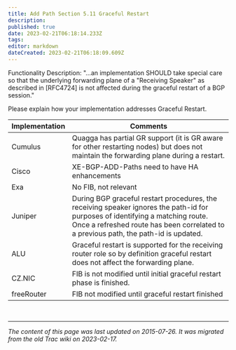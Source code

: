```yaml
---
title: Add Path Section 5.11 Graceful Restart
description: 
published: true
date: 2023-02-21T06:18:14.233Z
tags: 
editor: markdown
dateCreated: 2023-02-21T06:18:09.609Z
---
```




   Functionality Description: "...an implementation SHOULD take special care so that the underlying forwarding plane of a "Receiving Speaker" as described in [RFC4724] is not affected during the graceful restart of a BGP session."

   Please explain how your implementation addresses Graceful Restart.

   [RFC2119]: SHOULD


| Implementation  |  Comments                                                                                                                                                                                                                     |
|-----------------|-------------------------------------------------------------------------------------------------------------------------------------------------------------------------------------------------------------------------------|
| Cumulus         |  Quagga has  partial GR support (it is GR aware for other restarting nodes) but does  not maintain the forwarding plane during a restart.                                                                                     |
|  Cisco          |  XE-BGP-ADD-Paths need to have HA enhancements                                                                                                                                                                                |
|  Exa            |  No FIB, not relevant                                                                                                                                                                                                         |
|  Juniper        |  During BGP graceful restart  procedures, the receiving speaker ignores the path-id for purposes of  identifying a matching route.  Once a refreshed route has been  correlated to a previous path, the path-id is updated.   |
|  ALU            |  Graceful restart is supported for the  receiving router role so by definition graceful restart does not affect  the forwarding plane.                                                                                        |
|  CZ.NIC         |  FIB is not modified until initial graceful restart phase is finished.                                                                                                                                                        |
|  freeRouter     |  FIB not modified until graceful restart finished                                                                                                                                                                             |

&nbsp;
&nbsp;
&nbsp;

---

*The content of this page was last updated on 2015-07-26. It was migrated from the old Trac wiki on 2023-02-17.*
